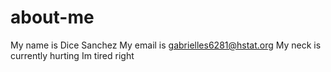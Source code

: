 # about-me
My name is Dice Sanchez
My email is gabrielles6281@hstat.org
My neck is currently hurting
Im tired right 